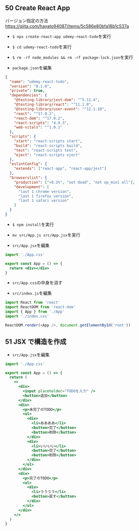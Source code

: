## 50 Create React App

バージョン指定の方法 https://qiita.com/hayato94087/items/5c586e80bfa18b1c537a <br>

- `$ npx create-react-app udemy-react-todo`を実行<br>

* `$ cd udemy-react-todo`を実行<br>

- `$ rm -rf node_modules && rm -rf package-lock.json`を実行<br>

* `package.json`を編集<br>

```json:package.json
{
  "name": "udemy-react-todo",
  "version": "0.1.0",
  "private": true,
  "dependencies": {
    "@testing-library/jest-dom": "^5.11.4",
    "@testing-library/react": "^11.1.0",
    "@testing-library/user-event": "^12.1.10",
    "react": "^17.0.2",
    "react-dom": "^17.0.2",
    "react-scripts": "4.0.3",
    "web-vitals": "^1.0.1"
  },
  "scripts": {
    "start": "react-scripts start",
    "build": "react-scripts build",
    "test": "react-scripts test",
    "eject": "react-scripts eject"
  },
  "eslintConfig": {
    "extends": ["react-app", "react-app/jest"]
  },
  "browserslist": {
    "production": [">0.2%", "not dead", "not op_mini all"],
    "development": [
      "last 1 chrome version",
      "last 1 firefox version",
      "last 1 safari version"
    ]
  }
}
```

- `$ npm install`を実行<br>

* `mv src/App.js src/App.jsx`を実行<br>

- `src/App.jsx`を編集<br>

```jsx:App.jsx
import './App.css'

export const App = () => {
  return <div></div>
}
```

- `src/App.css`の中身を消す<br>

* `src/index.js`を編集<br>

```js:index.js
import React from 'react'
import ReactDOM from 'react-dom'
import { App } from './App'
import './index.css'

ReactDOM.render(<App />, document.getElementById('root'))
```

## 51 JSX で構造を作成

- `src/App.jsx`を編集<br>

```jsx:App.jsx
import './App.css'

export const App = () => {
  return (
    <>
      <div>
        <input placeholder="TODOを入力" />
        <button>追加</button>
      </div>
      <div>
        <p>未完了のTODO</p>
        <ul>
          <div>
            <li>ああああ</li>
            <button>完了</button>
            <button>削除</button>
          </div>
          <div>
            <li>いいいい</li>
            <button>完了</button>
            <button>削除</button>
          </div>
        </ul>
      </div>
      <div>
        <p>完了のTODO</p>
        <ul>
          <div>
            <li>うううう</li>
            <button>戻す</button>
          </div>
        </ul>
      </div>
    </>
  )
}
```
